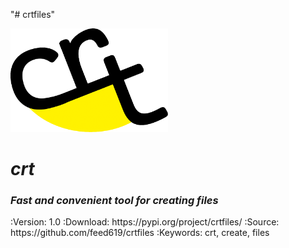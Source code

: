 "# crtfiles"

<p align="center">
<div>
<img src="media/logo/crt_logo_black.png" width="50%"/>
</div>
<div>
    <em><h1>crt</h1> <h3>Fast and convenient tool for creating files</h3></em>
</div>
<p align="center">
<p align="center">
</p>
:Version: 1.0
:Download: https://pypi.org/project/crtfiles/
:Source: https://github.com/feed619/crtfiles
:Keywords: crt, create, files
